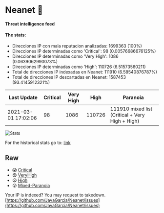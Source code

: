 # Neanet :hocho:
#### Threat intelligence feed
#### The stats:

- Direcciones IP con mala reputacion analizadas: 1699363 (100%)
- Direcciones IP determinadas como 'Critical':  98 (0.00576686676125%)
- Direcciones IP determinadas como 'Very High':  1086 (0.0639062990073%)
- Direcciones IP determinadas como 'High':  110726 (6.51573560211)
- Total de direcciones IP indexadas en Neanet:  111910 (6.58540876787%)
- Total de direcciones IP descartadas en Neanet:  1587453 (93.4145912321%)

| Last Update | Critical | Very High | High | Paranoia |
| --- | --- | --- | --- | --- |
| 2021-03-01 17:02:06 | 98 | 1086 | 110726 | 111910 mixed list (Critical + Very High + High)|

![Stats](https://docs.google.com/spreadsheets/d/e/2PACX-1vSnaNMIXVabIpDJjufMlzH7poXnshF3mgd8Is1g9ytUEzVsP5my4Trn8f-xkoLLQ38xpL3HtmUexLo6/pubchart?oid=501124687&format=image)

For the historical stats go to: [link](/stats.csv)
## Raw
- :scream: [Critical](https://raw.githubusercontent.com/JavaGarcia/Neanet/master/blacklists/neanet_critical.txt)
- :fearful: [VeryHigh](https://raw.githubusercontent.com/JavaGarcia/Neanet/master/blacklists/neanet_veryHigh.txtt)
- :frowning: [High](https://raw.githubusercontent.com/JavaGarcia/Neanet/master/blacklists/neanet_high.txt)
- :dizzy_face: [Mixed-Paranoia](https://raw.githubusercontent.com/JavaGarcia/Neanet/master/blacklists/neanet_all.txt)


Your IP is indexed? You may request to takedown. [https://github.com/JavaGarcia/Neanet/issues](https://github.com/JavaGarcia/Neanet/issues)








































































































































































































































































































































































































































































































































































































































































































































































































































































































































































































































































































































































































































































































































































































































































































































































































































































































































































































































































































































































































































































































































































































































































































































































































































































































































































































































































































































































































































































































































































































































































































































































































































































































































































































































































































































































































































































































































































































































































































































































































































































































































































































































































































































































































































































































































































































































































































































